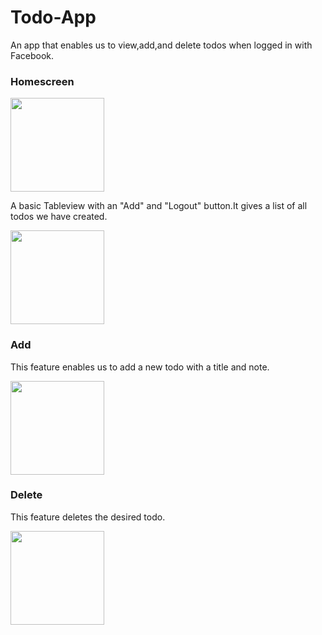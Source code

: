 # Todo-App
An app that enables us to view,add,and delete todos when logged in with Facebook.

### Homescreen

<img src = "https://cloud.githubusercontent.com/assets/16516636/16756434/a6e8e8a8-4822-11e6-94e8-09ed0183a7e5.png" width="150">


A basic Tableview with an "Add" and "Logout" button.It gives a list of all todos we have created.

<img src = "https://cloud.githubusercontent.com/assets/16516636/16756384/514dba22-4822-11e6-90c3-b7522e7d55a1.png" width="150">


### Add
This feature enables us to add a new todo with a title and note.

<img src = "https://cloud.githubusercontent.com/assets/16516636/16756384/514dba22-4822-11e6-90c3-b7522e7d55a1.png" width="150">


### Delete
This feature deletes the desired todo.

<img src = "https://cloud.githubusercontent.com/assets/16516636/16756632/0f0bf8ac-4824-11e6-9326-55b6e063f1b8.png" width="150">
